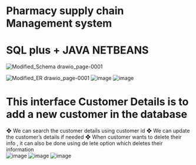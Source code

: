 #    Pharmacy supply chain Management system  
# SQL plus + JAVA NETBEANS  

![Modified_Schema drawio_page-0001](https://github.com/Kavin302004/Pharmacy_supply_chain_DBMS/assets/140266232/8c257d16-018a-4d7f-8ac9-9c8b33b98a38)

![Modified_ER drawio_page-0001](https://github.com/Kavin302004/Pharmacy_supply_chain_DBMS/assets/140266232/f60be736-1049-4aab-9bdd-652ded8a3189)
![image](https://github.com/Kavin302004/Pharmacy_supply_chain_DBMS/assets/140266232/19762be9-9a44-41d4-b350-abe986c4678c)
![image](https://github.com/Kavin302004/Pharmacy_supply_chain_DBMS/assets/140266232/965b608e-1075-4759-a508-7c371f22a698)
# This interface Customer Details is to add a new customer in the database  
    
❖ We can search the customer details using customer id 
❖ We can update the customer’s details if needed 
❖ When customer wants to delete their info , it can also be done using de
lete option which deletes their information   
![image](https://github.com/Kavin302004/Pharmacy_supply_chain_DBMS/assets/140266232/20726559-fb3a-49f5-a8ec-0c9d6b6f997f)
![image](https://github.com/Kavin302004/Pharmacy_supply_chain_DBMS/assets/140266232/b7dfbab7-9b76-4c91-8c3b-cdcbe2ccf303)
![image](https://github.com/Kavin302004/Pharmacy_supply_chain_DBMS/assets/140266232/27712910-e1d5-47db-9e3f-ddd824d0e388)
